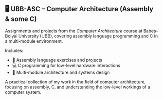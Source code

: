 ## 🖥️ UBB-ASC – Computer Architecture (Assembly & some C)

Assignments and projects from the *Computer Architecture* course at Babeș-Bolyai University (UBB), covering assembly language programming and C in a multi-module environment.

Includes:
- 🧩 Assembly language exercises and projects
- 💻 C programming for low-level hardware interactions
- 🔧 Multi-module architecture and systems design

A practical collection of my work in the field of computer architecture, focusing on assembly, C, and understanding the low-level workings of a computer system.
